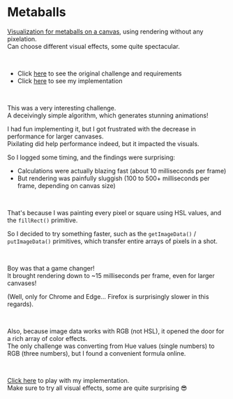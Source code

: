 # Metaballs

[Visualization for metaballs on a canvas](https://claudiu-codreanu.github.io/metaballs/main.html), using rendering without any pixelation.  
Can choose different visual effects, some quite spectacular.

<br>

- Click [here](https://claudiu-codreanu.github.io/metaballs/challenge.html) to see the original challenge and requirements
- Click [here](https://claudiu-codreanu.github.io/metaballs/main.html) to see my implementation

<br>

This was a very interesting challenge.  
A deceivingly simple algorithm, which generates stunning animations!

I had fun implementing it, but I got frustrated with the decrease in performance for larger canvases.  
Pixilating did help performance indeed, but it impacted the visuals.

So I logged some timing, and the findings were surprising:

- Calculations were actually blazing fast (about 10 milliseconds per frame)
- But rendering was painfully sluggish (100 to 500+ milliseconds per frame, depending on canvas size)

<br>

That's because I was painting every pixel or square using HSL values, and the `fillRect()` primitive.

So I decided to try something faster, such as the `getImageData()` / `putImageData()` primitives, which transfer entire arrays of pixels in a shot.

<br>

Boy was that a game changer!  
It brought rendering down to ~15 milliseconds per frame, even for larger canvases!

(Well, only for Chrome and Edge… Firefox is surprisingly slower in this regards).

<br>

Also, because image data works with RGB (not HSL), it opened the door for a rich array of color effects.  
The only challenge was converting from Hue values (single numbers) to RGB (three numbers), but I found a convenient formula online.

<br>

[Click here](https://claudiu-codreanu.github.io/metaballs/main.html) to play with my implementation.  
Make sure to try all visual effects, some are quite surprising 😎

